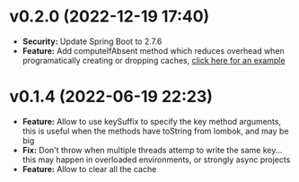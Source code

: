 v0.2.0 (2022-12-19 17:40)
===========================

* __Security:__ Update Spring Boot to 2.7.6
* __Feature:__ Add computeIfAbsent method which reduces overhead when programatically creating or dropping
  caches, [click here for an example](https://github.com/KevinGuancheDarias/owge/blob/141f55e63ea588f875ef358b44de402f5727b068/business/src/main/java/com/kevinguanchedarias/owgejava/business/unit/HiddenUnitBo.java#L37)

v0.1.4 (2022-06-19 22:23)
==========================

* __Feature:__ Allow to use keySuffix to specify the key method arguments, this is useful when the methods have toString
  from lombok, and may be big
* __Fix:__ Don't throw when multiple threads attemp to write the same key... this may happen in overloaded environments,
  or strongly async projects
* __Feature:__ Allow to clear all the cache
